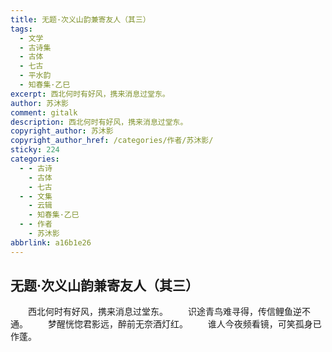 ```yaml
---
title: 无题·次义山韵兼寄友人（其三）
tags:
  - 文学
  - 古诗集
  - 古体
  - 七古
  - 平水韵
  - 知春集·乙巳
excerpt: 西北何时有好风，携来消息过堂东。
author: 苏沐影
comment: gitalk
description: 西北何时有好风，携来消息过堂东。
copyright_author: 苏沐影
copyright_author_href: /categories/作者/苏沐影/
sticky: 224
categories:
  - - 古诗
    - 古体
    - 七古
  - - 文集
    - 云辑
    - 知春集·乙巳
  - - 作者
    - 苏沐影
abbrlink: a16b1e26
---
```

## 无题·次义山韵兼寄友人（其三）
&emsp;&emsp;西北何时有好风，携来消息过堂东。
&emsp;&emsp;识途青鸟难寻得，传信鲤鱼逆不通。
&emsp;&emsp;梦醒恍惚君影远，醉前无奈酒灯红。
&emsp;&emsp;谁人今夜频看镜，可笑孤身已作蓬。
